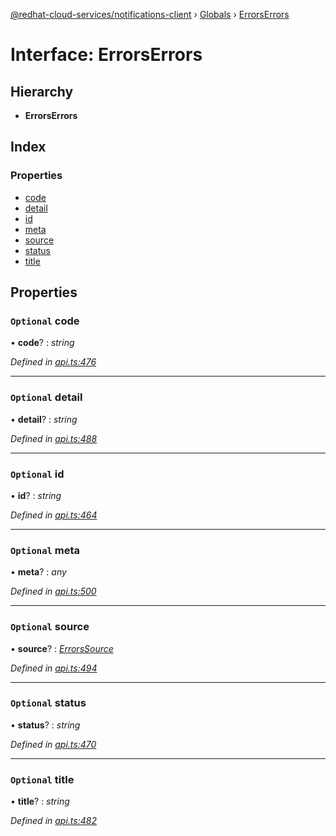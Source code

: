 [@redhat-cloud-services/notifications-client](../README.md) › [Globals](../globals.md) › [ErrorsErrors](errorserrors.md)

# Interface: ErrorsErrors

## Hierarchy

* **ErrorsErrors**

## Index

### Properties

* [code](errorserrors.md#optional-code)
* [detail](errorserrors.md#optional-detail)
* [id](errorserrors.md#optional-id)
* [meta](errorserrors.md#optional-meta)
* [source](errorserrors.md#optional-source)
* [status](errorserrors.md#optional-status)
* [title](errorserrors.md#optional-title)

## Properties

### `Optional` code

• **code**? : *string*

*Defined in [api.ts:476](https://github.com/RedHatInsights/javascript-clients/blob/master/packages/hooks/api.ts#L476)*

___

### `Optional` detail

• **detail**? : *string*

*Defined in [api.ts:488](https://github.com/RedHatInsights/javascript-clients/blob/master/packages/hooks/api.ts#L488)*

___

### `Optional` id

• **id**? : *string*

*Defined in [api.ts:464](https://github.com/RedHatInsights/javascript-clients/blob/master/packages/hooks/api.ts#L464)*

___

### `Optional` meta

• **meta**? : *any*

*Defined in [api.ts:500](https://github.com/RedHatInsights/javascript-clients/blob/master/packages/hooks/api.ts#L500)*

___

### `Optional` source

• **source**? : *[ErrorsSource](errorssource.md)*

*Defined in [api.ts:494](https://github.com/RedHatInsights/javascript-clients/blob/master/packages/hooks/api.ts#L494)*

___

### `Optional` status

• **status**? : *string*

*Defined in [api.ts:470](https://github.com/RedHatInsights/javascript-clients/blob/master/packages/hooks/api.ts#L470)*

___

### `Optional` title

• **title**? : *string*

*Defined in [api.ts:482](https://github.com/RedHatInsights/javascript-clients/blob/master/packages/hooks/api.ts#L482)*
